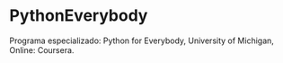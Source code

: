 # PythonEverybody
Programa especializado: Python for Everybody, University of Michigan, Online: Coursera.
